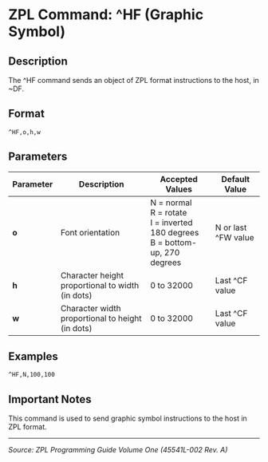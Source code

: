 # ZPL Command: ^HF (Graphic Symbol)

## Description
The ^HF command sends an object of ZPL format instructions to the host, in ~DF.

## Format
```
^HF,o,h,w
```

## Parameters
| Parameter | Description | Accepted Values | Default Value |
|-----------|-------------|----------------|---------------|
| **o** | Font orientation | N = normal<br>R = rotate<br>I = inverted 180 degrees<br>B = bottom-up, 270 degrees | N or last ^FW value |
| **h** | Character height proportional to width (in dots) | 0 to 32000 | Last ^CF value |
| **w** | Character width proportional to height (in dots) | 0 to 32000 | Last ^CF value |

## Examples
```
^HF,N,100,100
```

## Important Notes
This command is used to send graphic symbol instructions to the host in ZPL format.

---
*Source: ZPL Programming Guide Volume One (45541L-002 Rev. A)*